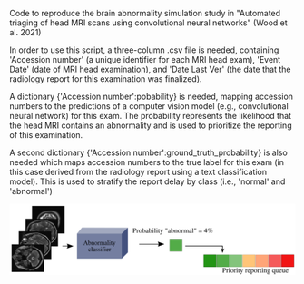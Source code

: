 Code to reproduce the brain abnormality simulation study in "Automated triaging of head MRI scans using convolutional neural networks" (Wood et al. 2021)

In order to use this script, a three-column .csv file is needed, containing 'Accession number' (a unique identifier for each MRI head exam), 'Event Date' (date of MRI head examination),
and 'Date Last Ver' (the date that the radiology report for this examination was finalized).

A dictionary {'Accession number':pobability} is needed, mapping accession numbers to the predictions of a computer vision model (e.g., convolutional neural network) 
for this exam. The probability represents the likelihood that the head MRI contains an abnormality and is used to prioritize the reporting of this examination.

A second dictionary {'Accession number':ground_truth_probability} is also needed which maps accession numbers to the true label for this exam (in this case derived from the radiology report
using a text classification model). This is used to stratify the report delay by class (i.e., 'normal' and 'abnormal')


![alt text](https://github.com/MIDIconsortium/Prioritization_simulation/blob/main/queue.png?raw=true)
